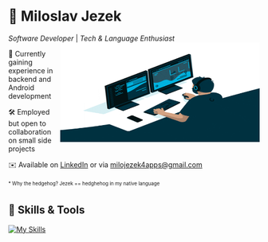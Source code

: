 # 🦔 Miloslav Jezek
_Software Developer_ | _Tech & Language Enthusiast_
<img align="right" width="400" height="200" src="dev_gif.gif">


🌱 Currently gaining experience in backend and Android development

🛠️ Employed but open to collaboration on small side projects

✉️ Available on [LinkedIn](https://www.linkedin.com/in/miloslav-jezek/) or via milojezek4apps@gmail.com

<sub><sup>* Why the hedgehog? Jezek == hedghehog in my native language</sup></sub>

## 🔨 Skills & Tools

[![My Skills](https://skillicons.dev/icons?i=java,kotlin,spring,maven,postgres,git,github,idea,androidstudio,vscode&theme=light&perline=7)](https://skillicons.dev)

<!---
milojezek/milojezek is a ✨ special ✨ repository because its `README.md` (this file) appears on your GitHub profile.
You can click the Preview link to take a look at your changes.
--->

